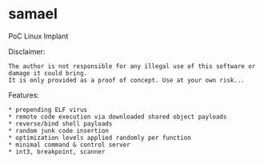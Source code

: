 # samael
PoC Linux Implant

Disclaimer:

	The author is not responsible for any illegal use of this software or damage it could bring.
	It is only provided as a proof of concept. Use at your own risk...

Features:

	* prepending ELF virus
	* remote code execution via downloaded shared object payloads
	* reverse/bind shell payloads
	* random junk code insertion
	* optimization levels applied randomly per function
	* minimal command & control server
	* int3, breakpoint, scanner